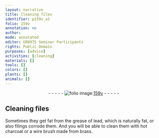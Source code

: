 ```yaml
---
layout: narrative
title: Cleaning files
identifier: p159v_a1
folio: 159v
annotation: no
author:
mode: annotated
editor: GR8975 Seminar Participants
rights: Public Domain
purposes: [advice]
activities: [cleaning]
materials: []
tools: []
colors: []
plants: []
animals: []
---
```


 <div class="folio" align="center">- - - - - <a href="http://gallica.bnf.fr/ark:/12148/btv1b10500001g/f324.item.r=" target="_blank"><img src="https://cu-mkp.github.io/GR8975-edition/assets/photo-icon.png" alt="folio image: " style="display:inline-block; margin-bottom:-3px;"/>159v</a> - - - - - </div> <span class="activity"></span> 

## Cleaning files

 
Sometimes they get fat from the grease of lead, which is naturally fat, or also filings corrode them. And you will be able to clean them with hot charcoal or a wire brush made from brass.
 